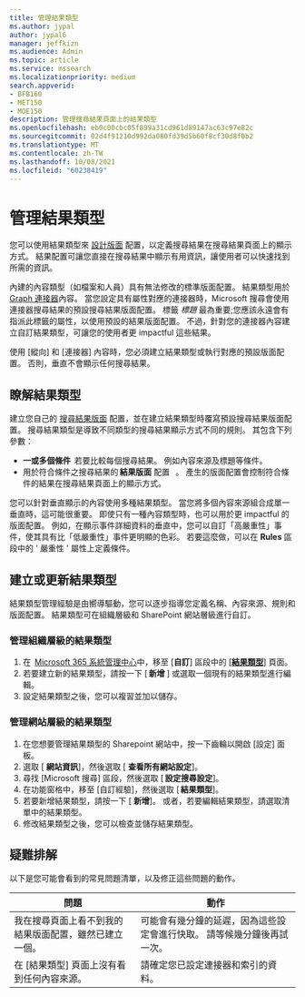 ```yaml
---
title: 管理結果類型
ms.author: jypal
author: jypal6
manager: jeffkizn
ms.audience: Admin
ms.topic: article
ms.service: mssearch
ms.localizationpriority: medium
search.appverid:
- BFB160
- MET150
- MOE150
description: 管理搜尋結果頁面上的結果類型
ms.openlocfilehash: eb0c00cbc05f899a31cd961d89147ac63c97e82c
ms.sourcegitcommit: 02d4f91210d992da080fd39d5b60f8cf30d8f0b2
ms.translationtype: MT
ms.contentlocale: zh-TW
ms.lasthandoff: 10/08/2021
ms.locfileid: "60238419"
---
```

# <a name="manage-result-types"></a>管理結果類型

您可以使用結果類型來 [設計版面](customize-results-layout.md) 配置，以定義搜尋結果在搜尋結果頁面上的顯示方式。 結果配置可讓您直接在搜尋結果中顯示有用資訊，讓使用者可以快速找到所需的資訊。

內建的內容類型（如檔案和人員）具有無法修改的標準版面配置。 結果類型用於[Graph 連接器](connectors-overview.md)內容。 當您設定具有屬性對應的連接器時，Microsoft 搜尋會使用連接器搜尋結果的預設搜尋結果版面配置。 標籤 *標題* 最為重要;您應該永遠會有指派此標籤的屬性，以使用預設的結果版面配置。 不過，針對您的連接器內容建立自訂結果類型，可讓您的使用者更 impactful 這些結果。

使用 [縱向] 和 [連接器] 內容時，您必須建立結果類型或執行對應的預設版面配置。 否則，垂直不會顯示任何搜尋結果。

## <a name="understanding-result-types"></a>瞭解結果類型

建立您自己的 [搜尋結果版面](customize-results-layout.md) 配置，並在建立結果類型時覆寫預設搜尋結果版面配置。 搜尋結果類型是導致不同類型的搜尋結果顯示方式不同的規則。 其包含下列參數：

- **一或多個條件**  若要比較每個搜尋結果。 例如內容來源及標題等條件。
- 用於符合條件之搜尋結果的 **結果版面** 配置   。 產生的版面配置會控制符合條件的結果在搜尋結果頁面上的顯示方式。

您可以針對垂直顯示的內容使用多種結果類型。 當您將多個內容來源組合成單一垂直時，這可能很重要。 即使只有一種內容類型時，也可以用於更 impactful 的版面配置。 例如，在顯示事件詳細資料的垂直中，您可以自訂「高嚴重性」事件，使其具有比「低嚴重性」事件更明顯的色彩。 若要這麼做，可以在 **Rules** 區段中的 ' 嚴重性 ' 屬性上定義條件。

## <a name="create-or-update-result-types"></a>建立或更新結果類型

結果類型管理經驗是由嚮導驅動，您可以逐步指導您定義名稱、內容來源、規則和版面配置。 結果類型可在組織層級和 SharePoint 網站層級進行自訂。

### <a name="manage-organization-level-result-types"></a>管理組織層級的結果類型

1. 在  [Microsoft 365 系統管理中心](https://admin.microsoft.com/)中，移至 [**自訂**] 區段中的 [[**結果類型**](https://admin.microsoft.com/Adminportal/Home#/MicrosoftSearch/resulttypes)] 頁面。
2. 若要建立新的結果類型，請按一下 [ **新增** ] 或選取一個現有的結果類型進行編輯。
3. 設定結果類型之後，您可以複習並加以儲存。

### <a name="manage-site-level-result-types"></a>管理網站層級的結果類型

1. 在您想要管理結果類型的 Sharepoint 網站中，按一下齒輪以開啟 [設定] 面板。
2. 選取 [ **網站資訊**]，然後選取 [ **查看所有網站設定**]。  
3. 尋找 [Microsoft 搜尋] 區段，然後選取 [ **設定搜尋設定**]。
4. 在功能窗格中，移至 [自訂經驗]，然後選取 [ **結果類型**]。
5. 若要新增結果類型，請按一下 [ **新增**]。 或者，若要編輯結果類型，請選取清單中的結果類型。
6. 修改結果類型之後，您可以檢查並儲存結果類型。

## <a name="troubleshooting"></a>疑難排解

以下是您可能會看到的常見問題清單，以及修正這些問題的動作。

|問題  |動作  |
|---------|---------|
| 我在搜尋頁面上看不到我的結果版面配置，雖然已建立一個。 | 可能會有幾分鐘的延遲，因為這些設定會進行快取。 請等候幾分鐘後再試一次。        |
| 在 [結果類型] 頁面上沒有看到任何內容來源。 | 請確定您已設定連接器和索引的資料。   |
